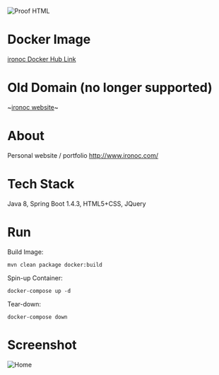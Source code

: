 ![Proof HTML](https://github.com/conorheffron/ironoc/actions/workflows/proof-html.yml/badge.svg)

# Docker Image
[ironoc Docker Hub Link](https://hub.docker.com/repository/docker/conorheffron/ironoc/general)

# Old Domain  (no longer supported)
~[ironoc website](http://www.ironoc.com)~

# About
Personal website / portfolio  http://www.ironoc.com/

# Tech Stack
Java 8, Spring Boot 1.4.3, HTML5+CSS, JQuery

# Run
Build Image:
```
mvn clean package docker:build 
```

Spin-up Container: 
```
docker-compose up -d
```

Tear-down:
```
docker-compose down
```

# Screenshot
![Home](https://github.com/conorheffron/ironoc/assets/8218626/69cdb496-9773-4193-b465-92bc05a30800)

